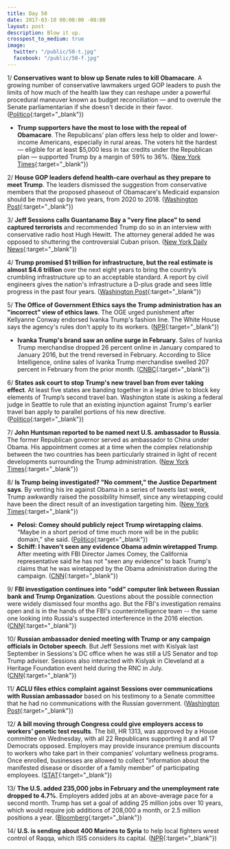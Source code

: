 ```yaml
---
title: Day 50
date: 2017-03-10 00:00:00 -08:00
layout: post
description: Blow it up.
crosspost_to_medium: true
image:
  twitter: "/public/50-t.jpg"
  facebook: "/public/50-f.jpg"
---
```


1/ **Conservatives want to blow up Senate rules to kill Obamacare**. A growing number of conservative lawmakers urged GOP leaders to push the limits of how much of the health law they can reshape under a powerful procedural maneuver known as budget reconciliation — and to overrule the Senate parliamentarian if she doesn't decide in their favor. ([Politico](https://secure.politico.com/story/2017/03/obamacare-conservatives-senate-rules-235896){:target="_blank"})

* **Trump supporters have the most to lose with the repeal of Obamacare**. The Republicans’ plan offers less help to older and lower-income Americans, especially in rural areas. The voters hit the hardest — eligible for at least $5,000 less in tax credits under the Republican plan — supported Trump by a margin of 59% to 36%. ([New York Times](https://www.nytimes.com/2017/03/10/upshot/why-trump-supporters-have-the-most-to-lose-with-the-gop-repeal-bill.html){:target="_blank"})

2/ **House GOP leaders defend health-care overhaul as they prepare to meet Trump**. The leaders dismissed the suggestion from conservative members that the proposed phaseout of Obamacare's Medicaid expansion should be moved up by two years, from 2020 to 2018. ([Washington Post](https://www.washingtonpost.com/powerpost/house-gop-leaders-defend-health-care-overhaul-as-they-prepare-to-meet-trump/2017/03/10/8eca839e-059b-11e7-ad5b-d22680e18d10_story.html){:target="_blank"})

3/ **Jeff Sessions calls Guantanamo Bay a "very fine place" to send captured terrorists** and recommended Trump  do so in an interview with conservative radio host Hugh Hewitt. The attorney general added he was opposed to shuttering the controversial Cuban prison. ([New York Daily News](http://www.nydailynews.com/news/national/ag-jeff-sessions-calls-guantanamo-bay-fine-place-article-1.2994097){:target="_blank"})

4/ **Trump promised $1 trillion for infrastructure, but the real estimate is almost $4.6 trillion** over the next eight years to bring the country’s crumbling infrastructure up to an acceptable standard. A report by civil engineers gives the nation's infrastructure a D-plus grade and sees little progress in the past four years. ([Washington Post](https://www.washingtonpost.com/local/trafficandcommuting/trump-promises-1-trillion-for-infrastructure-but-the-estimated-need-is-45-trillion/2017/03/08/2f2eca7c-0414-11e7-ad5b-d22680e18d10_story.html){:target="_blank"})

5/ **The Office of Government Ethics says the Trump administration has an "incorrect" view of ethics laws**. The OGE urged punishment after Kellyanne Conway endorsed Ivanka Trump's fashion line. The White House says the agency's rules don't apply to its workers. ([NPR](http://www.npr.org/sections/thetwo-way/2017/03/09/519554307/u-s-ethics-official-to-white-house-no-these-rules-definitely-apply-to-you){:target="_blank"})

* **Ivanka Trump's brand saw an online surge in February**. Sales of Ivanka Trump merchandise dropped 26 percent online in January compared to January 2016, but the trend reversed in February. According to Slice Intelligence, online sales of Ivanka Trump merchandise swelled 207 percent in February from the prior month. ([CNBC](http://www.cnbc.com/2017/03/09/ivanka-trumps-brand-saw-huge-online-surge-in-february.html){:target="_blank"})

6/ **States ask court to stop Trump's new travel ban from ever taking effect**. At least five states are banding together in a legal drive to block key elements of Trump’s second travel ban. Washington state is asking a federal judge in Seattle to rule that an existing injunction against Trump's earlier travel ban apply to parallel portions of his new directive. ([Politico](https://secure.politico.com/story/2017/03/states-seek-to-block-new-trump-travel-ban-executive-order-235888){:target="_blank"})

7/ **John Huntsman reported to be named next U.S. ambassador to Russia**. The former Republican governor served as ambassador to China under Obama. His appointment comes at a time when the complex relationship between the two countries has been particularly strained in light of recent developments surrounding the Trump administration. ([New York Times](https://www.nytimes.com/2017/03/09/world/europe/jon-huntsman-jr-ambassador-russia.html){:target="_blank"})

8/ **Is Trump being investigated? "No comment," the Justice Department says**. By venting his ire against Obama in a series of tweets last week, Trump awkwardly raised the possibility himself, since any wiretapping could have been the direct result of an investigation targeting him. ([New York Times](https://www.nytimes.com/2017/03/09/us/politics/justice-dept-declines-to-back-claim-trump-is-not-under-investigation.html){:target="_blank"})

* **Pelosi: Comey should publicly reject Trump wiretapping claims**. “Maybe in a short period of time much more will be in the public domain,” she said. ([Politico](https://secure.politico.com/story/2017/03/nancy-pelosi-james-comey-trump-wiretapping-235918){:target="_blank"})
* **Schiff: I haven't seen any evidence Obama admin wiretapped Trump**. After meeting with FBI Director James Comey, the California representative said he has not "seen any evidence" to back Trump's claims that he was wiretapped by the Obama administration during the campaign. ([CNN](http://edition.cnn.com/2017/03/10/politics/adam-schiff-donald-trump-wiretapping/index.html){:target="_blank"})

9/ **FBI investigation continues into "odd" computer link between Russian bank and Trump Organization**. Questions about the possible connection were widely dismissed four months ago. But the FBI's investigation remains open and is in the hands of the FBI's counterintelligence team -- the same one looking into Russia's suspected interference in the 2016 election. ([CNN](http://edition.cnn.com/2017/03/09/politics/fbi-investigation-continues-into-odd-computer-link-between-russian-bank-and-trump-organization/){:target="_blank"})

10/ **Russian ambassador denied meeting with Trump or any campaign officials in October speech**. But Jeff Sessions met with Kislyak last September in Sessions's DC office when he was still a US Senator and top Trump adviser. Sessions also interacted with Kislyak in Cleveland at a Heritage Foundation event held during the RNC in July. ([CNN](http://edition.cnn.com/2017/03/09/politics/kfile-russian-ambassador-october-speech/){:target="_blank"})

11/ **ACLU files ethics complaint against Sessions over communications with Russian ambassador** based on his testimony to a Senate committee that he had no communications with the Russian government. ([Washington Post](https://www.washingtonpost.com/news/post-nation/wp/2017/03/10/aclu-files-ethics-complaint-against-sessions-over-communications-with-russian-ambassador/){:target="_blank"})

12/ **A bill moving through Congress could give employers access to workers’ genetic test results**. The bill, HR 1313, was approved by a House committee on Wednesday, with all 22 Republicans supporting it and all 17 Democrats opposed. Employers may provide insurance premium discounts to workers who take part in their companies’ voluntary wellness programs. Once enrolled,  businesses are allowed to collect “information about the manifested disease or disorder of a family member” of participating employees. ([STAT](https://www.statnews.com/2017/03/10/workplace-wellness-genetic-testing/){:target="_blank"})

13/ **The U.S. added 235,000 jobs in February and the unemployment rate dropped to 4.7%**. Employers added jobs at an above-average pace for a second month. Trump has set a goal of adding 25 million jobs over 10 years, which would require job additions of 208,000 a month, or 2.5 million positions a year. ([Bloomberg](https://www.bloomberg.com/news/articles/2017-03-10/u-s-jobs-wages-show-solid-gains-in-trump-s-first-full-month){:target="_blank"})

14/ **U.S. is sending about 400 Marines to Syria** to help local fighters wrest control of Raqqa, which ISIS considers its capital. ([NPR](http://www.npr.org/sections/thetwo-way/2017/03/09/519443412/u-s-is-sending-about-400-marines-to-syria){:target="_blank"})
